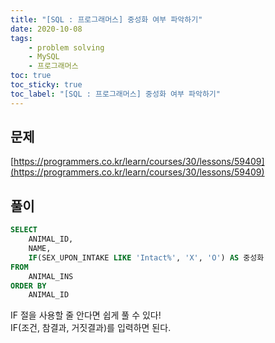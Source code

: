 ```yaml
---
title: "[SQL : 프로그래머스] 중성화 여부 파악하기"
date: 2020-10-08
tags:
    - problem solving
    - MySQL
    - 프로그래머스
toc: true
toc_sticky: true
toc_label: "[SQL : 프로그래머스] 중성화 여부 파악하기"
---
```

## 문제
[https://programmers.co.kr/learn/courses/30/lessons/59409](https://programmers.co.kr/learn/courses/30/lessons/59409)
## 풀이
```sql
SELECT
    ANIMAL_ID,
    NAME,
    IF(SEX_UPON_INTAKE LIKE 'Intact%', 'X', 'O') AS 중성화
FROM
    ANIMAL_INS
ORDER BY
    ANIMAL_ID
```
  

IF 절을 사용할 줄 안다면 쉽게 풀 수 있다!  
IF(조건, 참결과, 거짓결과)를 입력하면 된다.  